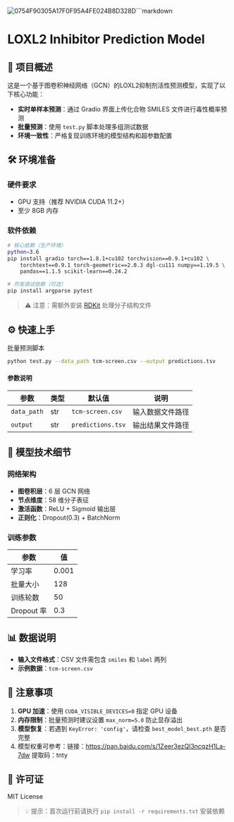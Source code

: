 ![0754F90305A17F0F95A4FE024B8D328D](https://github.com/user-attachments/assets/9ed6edf8-936f-4500-bc5f-8a926e637c7a)```markdown
# LOXL2 Inhibitor Prediction Model

## 📌 项目概述
这是一个基于图卷积神经网络（GCN）的LOXL2抑制剂活性预测模型，实现了以下核心功能：
- **实时单样本预测**：通过 Gradio 界面上传化合物 SMILES 文件进行毒性概率预测
- **批量预测**：使用 `test.py` 脚本处理多组测试数据
- **环境一致性**：严格复现训练环境的模型结构和超参数配置

## 🛠️ 环境准备

### 硬件要求
- GPU 支持（推荐 NVIDIA CUDA 11.2+）
- 至少 8GB 内存

### 软件依赖
```bash
# 核心依赖（生产环境）
python=3.6
pip install gradio torch==1.8.1+cu102 torchvision==0.9.1+cu102 \
    torchtext==0.9.1 torch-geometric==2.0.3 dgl-cu111 numpy==1.19.5 \
    pandas==1.1.5 scikit-learn==0.24.2

# 开发调试依赖（可选）
pip install argparse pytest
```

> ⚠️ 注意：需额外安装 [RDKit](https://www.rdkit.org/) 处理分子结构文件

## ⚙️ 快速上手

批量预测脚本
```bash
python test.py --data_path tcm-screen.csv --output predictions.tsv
```
#### 参数说明
| 参数            | 类型     | 默认值         | 说明                     |
|-----------------|----------|----------------|--------------------------|
| `data_path`     | str      | `tcm-screen.csv` | 输入数据文件路径          |
| `output`        | str      | `predictions.tsv` | 输出结果文件路径          |

## 🧩 模型技术细节

### 网络架构
- **图卷积层**：6 层 GCN 网络
- **节点维度**：58 维分子表征
- **激活函数**：ReLU + Sigmoid 输出层
- **正则化**：Dropout(0.3) + BatchNorm

### 训练参数
| 参数             | 值                  |
|------------------|---------------------|
| 学习率           | 0.001               |
| 批量大小         | 128                 |
| 训练轮数         | 50                  |
| Dropout 率       | 0.3                 |

## 📊 数据说明
- **输入文件格式**：CSV 文件需包含 `smiles` 和 `label` 两列
- **示例数据**：`tcm-screen.csv`

## 🛑 注意事项
1. **GPU 加速**：使用 `CUDA_VISIBLE_DEVICES=0` 指定 GPU 设备
2. **内存限制**：批量预测时建议设置 `max_norm=5.0` 防止显存溢出
3. **模型恢复**：若遇到 `KeyError: 'config'`，请检查 `best_model_best.pth` 是否完整
4. 模型权重可参考：链接：https://pan.baidu.com/s/1Zeer3ezQl3ncqzH1La-7dw 提取码：tnty 

## 📜 许可证
MIT License  


> 💡 提示：首次运行前请执行 `pip install -r requirements.txt` 安装依赖
